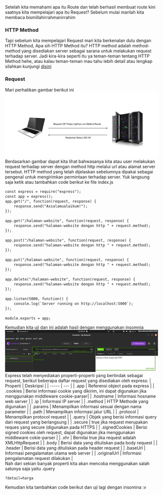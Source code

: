 Setelah kita memahami apa itu Route dan telah berhasil membuat route kini saatnya kita mempelajari apa itu Request? Sebelum mulai marilah kita membaca bismillahirrahmanirrahim

### HTTP Method

Tapi sebelum kita mempelajari Request mari kita berkenalan dulu dengan HTTP Method, Apa sih HTTP Method itu? HTTP method adalah method-method yang disediakan server sebagai sarana untuk melakukan request terhadap server. Jadi kira-kira seperti itu ya teman-teman tentang HTTP Method hehe, atau kalau teman-teman mau tahu lebih detail atau lengkap silahkan kunjungi [disini](https://developer.mozilla.org/en-US/docs/Web/HTTP/Methods)

### Request
Mari perhatikan gambar berikut ini <br>
![](https://github.com/Bahrul-Rozak/Belajar-Node-JS/blob/main/04_Mengenal_Request/image/req.png) <br>
Berdasarkan gambar dapat kita lihat bahwasanya kita atau user melakukan request terhadap server dengan method http melalui url atau alamat server tersebut. HTTP method yang telah dijelaskan sebelumnya dipakai sebagai pengenal untuk mengirimkan permintaan terhadap server. Yuk langsung saja ketik atau tambahkan code berikut ke file index.js
```
const express = require("express");
const app = express();
app.get("/", function(request, response) {
    response.send("Assalamualaikum!");
});

app.get("/halaman-website", function(request, response) {
    response.send("halaman-website dengan http " + request.method);
});

app.post("/halaman-website", function(request, response) {
    response.send("halaman-website dengan http " + request.method);
});

app.put("/halaman-website", function(request, response) {
    response.send("halaman-website dengan http " + request.method);
});

app.delete("/halaman-website", function(request, response) {
    response.send("halaman-website dengan http " + request.method);
});

app.listen(5000, function() {
    console.log(`Server running on http://localhost:5000`);
});

module.exports = app;
```
Kemudian kita uji dan ini adalah hasil dengan menggunakan insomnia <br>
![](https://github.com/Bahrul-Rozak/Belajar-Node-JS/blob/main/04_Mengenal_Request/image/result.jpg) <br>
Express telah menyediakan properti-properti yang bertindak sebagai request, berikut beberapa daftar request yang disediakan oleh express:
| Properti  | Deskripsi |
| -----  | --- |
| .app     | Referensi object pada express    |
| .cookies | Berisi informasi cookie yang dikirim, ini dapat digunakan jika menggunakan middleware cookie-parser|
| .hostname | Informasi hosname web server |
| .ip | Informasi IP server |
| .method | HTTP Methode yang digunakan |
| .params | Menampilkan informasi sesuai dengan nama parameter |
| .path | Menampilkan informasi jalur URL |
| .protocol | Menampilkan protocol request |
| .query | Objek yang berisi informasi query dari request yang berlangsung |
| .secure | true jika request merupakan reques yang secure (digunakan pada HTTPS |
| .signedCookies | Berisi signed cookies oleh request, dapat digunakan jika menggunakan middleware cokie-parser |
| .xhr | Bernilai true jika request adalah XMLHttpRequest |
| .body | Berisi data yang dituliskan pada body request |
| .header | Berisi data yang dituliskan pada header request |
| .baseUrl | Informasi pengalamatan utama web server |
| .originalUrl | Informasi pengalamatan request dilakukan |
<br>
Nah dari sekian banyak properti kita akan mencoba menggunakan salah satunya saja yaitu .query <br>
```
?detail=harga
```
Kemudian kita tambahkan code berikut dan uji lagi dengan insomina :v 
```


